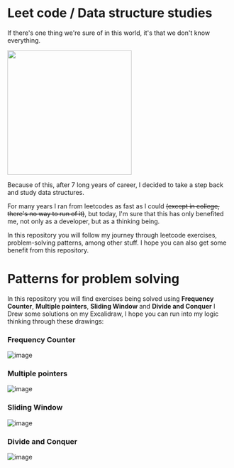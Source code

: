 # Leet code / Data structure studies

If there's one thing we're sure of in this world, it's that we don't know everything.

<img src="https://www.azquotes.com/picture-quotes/quote-the-only-thing-i-know-is-that-i-know-nothing-socrates-67-3-0336.jpg" style="height: 280px" />

Because of this, after 7 long years of career, I decided to take a step back and study data structures.

For many years I ran from leetcodes as fast as I could ~~(except in college, there's no way to run of it)~~, but today, I'm sure that this has only benefited me, not only as a developer, but as a thinking being.

In this repository you will follow my journey through leetcode exercises, problem-solving patterns, among other stuff.
I hope you can also get some benefit from this repository.

# Patterns for problem solving

In this repository you will find exercises being solved using **Frequency Counter**, **Multiple pointers**, **Sliding Window** and **Divide and Conquer**
I Drew some solutions on my Excalidraw, I hope you can run into my logic thinking through these drawings:

### Frequency Counter
![image](https://github.com/user-attachments/assets/4bd54083-1c0b-45f1-9d11-7908c595a5a3)

### Multiple pointers
![image](https://github.com/user-attachments/assets/3d88a0c1-9bd8-436d-bb31-c5552fc66586)

### Sliding Window
![image](https://github.com/user-attachments/assets/8ce3543a-3570-40ea-8df1-e7b6c2c2920b)

### Divide and Conquer
![image](https://github.com/user-attachments/assets/0bf38435-ad88-40d0-85a2-7dfee3c00f8b)
